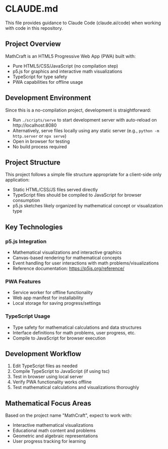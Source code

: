 # CLAUDE.md

This file provides guidance to Claude Code (claude.ai/code) when working with code in this repository.

## Project Overview

MathCraft is an HTML5 Progressive Web App (PWA) built with:
- Pure HTML5/CSS/JavaScript (no compilation step)
- p5.js for graphics and interactive math visualizations
- TypeScript for type safety
- PWA capabilities for offline usage

## Development Environment

Since this is a no-compilation project, development is straightforward:
- Run `./scripts/serve` to start development server with auto-reload on http://localhost:8080
- Alternatively, serve files locally using any static server (e.g., `python -m http.server` or `npx serve`)
- Open in browser for testing
- No build process required

## Project Structure

This project follows a simple file structure appropriate for a client-side only application:
- Static HTML/CSS/JS files served directly
- TypeScript files should be compiled to JavaScript for browser consumption
- p5.js sketches likely organized by mathematical concept or visualization type

## Key Technologies

### p5.js Integration
- Mathematical visualizations and interactive graphics
- Canvas-based rendering for mathematical concepts
- Event handling for user interactions with math problems/visualizations
- Reference documentation: https://p5js.org/reference/

### PWA Features
- Service worker for offline functionality
- Web app manifest for installability
- Local storage for saving progress/settings

### TypeScript Usage
- Type safety for mathematical calculations and data structures
- Interface definitions for math problems, user progress, etc.
- Compile to JavaScript for browser execution

## Development Workflow

1. Edit TypeScript files as needed
2. Compile TypeScript to JavaScript (if using tsc)
3. Test in browser using local server
4. Verify PWA functionality works offline
5. Test mathematical calculations and visualizations thoroughly

## Mathematical Focus Areas

Based on the project name "MathCraft", expect to work with:
- Interactive mathematical visualizations
- Educational math content and problems
- Geometric and algebraic representations
- User progress tracking for learning